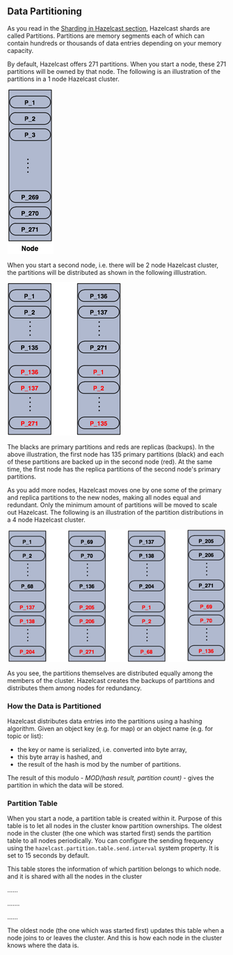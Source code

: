 
## Data Partitioning

As you read in the [Sharding in Hazelcast section](#sharding-in-hazelcast), Hazelcast shards are called Partitions. Partitions are memory segments each of which can contain hundreds or thousands of data entries depending on your memory capacity. 

By default, Hazelcast offers 271 partitions. When you start a node, these 271 partitions will be owned by that node. The following is an illustration of the partitions in a 1 node Hazelcast cluster.

![](images/NodePartition.jpg)

When you start a second node, i.e. there will be 2 node Hazelcast cluster, the partitions will be distributed as shown in the following illlustration. 

![](images/BackupPartitions.jpg)

The blacks are primary partitions and reds are replicas (backups). In the above illustration, the first node has 135 primary partitions (black) and each of these partitions are backed up in the second node (red). At the same time, the first node has the replica partitions of the second node's primary partitions.

As you add more nodes, Hazelcast moves one by one some of the primary and replica partitions to the new nodes, making all nodes equal and redundant. Only the minimum amount of partitions will be moved to scale out Hazelcast. The following is an illustration of the partition distributions in a 4 node Hazelcast cluster.

![](images/4NodeCluster.jpg)

As you see, the partitions themselves are distributed equally among the members of the cluster. Hazelcast creates the backups of partitions and distributes them among nodes for redundancy.

### How the Data is Partitioned

Hazelcast distributes data entries into the partitions using a hashing algorithm. Given an object key (e.g. for map) or an object name (e.g. for topic or list):

- the key or name is serialized, i.e. converted into byte array,
- this byte array is hashed, and
- the result of the hash is mod by the number of partitions.

The result of this modulo - *MOD(hash result, partition count)* -  gives the partition in which the data will be stored. 

### Partition Table

When you start a node, a partition table is created within it. Purpose of this table is to let all nodes in the cluster know partition ownerships. The oldest node in the cluster (the one which was started first) sends the partition table to all nodes periodically. You can configure the sending frequency using the `hazelcast.partition.table.send.interval` system property. It is set to 15 seconds by default. 

This table stores the information of which partition belongs to which node.  and it is shared with all the nodes in the cluster 



......

.......

......


The oldest node (the one which was started first) updates this table when a node joins to or leaves the cluster. 
And this is how each node in the cluster knows where the data is.